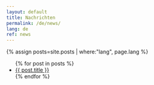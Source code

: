 ```yaml
---
layout: default
title: Nachrichten
permalink: /de/news/
lang: de
ref: news
---
```



{% assign posts=site.posts | where:"lang", page.lang %}
<ul>
{% for post in posts %}
    <li>
        <a href="{{ post.url | absolute_url }}">{{ post.title }}</a>
    </li>
{% endfor %}
</ul>

